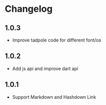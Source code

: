 # Changelog

## 1.0.3

- Improve tadpole code for different font/os

## 1.0.2

- Add js api and improve dart api

## 1.0.1

- Support Markdown and Hashdown Link
